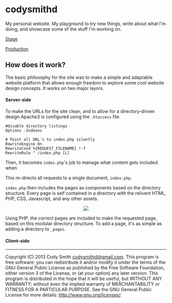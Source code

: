 codysmithd
==========
My personal website. My playground to try new things, write about what I'm doing, and showcase some of the stuff I'm working on.

  [Stage](http://webserver.student.rit.edu "Stage")
  
  [Production](http://www.codysmithd.com "Production")

## How does it work?
The basic philosophy for the site was to make a simple and adaptable website platform that allows enough freedom to explore some cool website design concepts. It works on two major layors.

#### Server-side
To make the URLs for the site clean, and to allow for a directory-driven design Apache3 is configured using the `.htaccess` file. 

    #disable directory listings
    Options -Indexes
    
    # Point all URL's to index.php silently 
    RewriteEngine On
    RewriteCond %{REQUEST_FILENAME} !-f
    RewriteRule ^ /index.php [L]

Then, it becomes `index.php`'s job to manage what content gets included when 

This re-directs all requests to a single document, `index.php`.

`index.php` then includes the pages as components based on the directory structure. Every page is self contained in a directory with the relivent HTML, PHP, CSS, Javascript, and any other assets.

<p align="center"><img src="http://i.imgur.com/Xuim2lI.png" /></p>

Using PHP, the correct pages are included to make the requested page, based on this modular directory structure. To add a page, it's as simple as adding a directory to `_pages`. 


#### Client-side

- - -
Copyright (C) 2013 Cody Smith codysmithd@gmail.com.
This program is free software: you can redistribute it and/or modify it under the terms of the GNU General Public License as published by the Free Software Foundation, either version 3 of the License, or (at your option) any later version.
This program is distributed in the hope that it will be useful, but WITHOUT ANY WARRANTY; without even the implied warranty of MERCHANTABILITY or FITNESS FOR A PARTICULAR PURPOSE. See the GNU General Public License for more details: http://www.gnu.org/licenses/.
